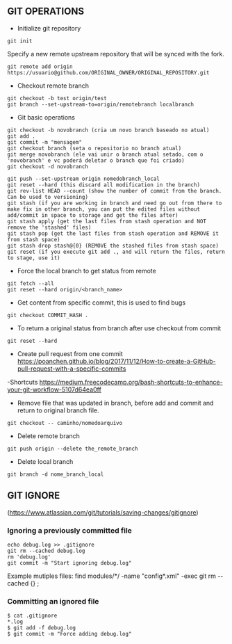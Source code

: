 ## GIT OPERATIONS

- Initialize git repository
```
git init
```

Specify a new remote upstream repository that will be synced with the fork.
```
git remote add origin https://usuario@github.com/ORIGINAL_OWNER/ORIGINAL_REPOSITORY.git
```

- Checkout remote branch
```
git checkout -b test origin/test
git branch --set-upstream-to=origin/remotebranch localbranch
```

- Git basic operations
``` 
git checkout -b novobranch (cria um novo branch baseado no atual)
git add .
git commit -m "mensagem"
git checkout branch (seta o repositorio no branch atual)
git merge novobranch (ele vai unir o branch atual setado, com o 'novobranch' e vc poderá deletar o branch que foi criado)
git checkout -d novobranch

git push --set-upstream origin nomedobranch_local
git reset --hard (this discard all modification in the branch)
git rev-list HEAD --count (show the number of commit from the branch. Can be used to versioning)
git stash (if you are working in branch and need go out from there to make fix in other branch, you can put the edited files without add/commit in space to storage and get the files after)
git stash apply (get the last files from stash operation and NOT remove the 'stashed' files)
git stash pop (get the last files from stash operation and REMOVE it from stash space)
git stash drop stash@{0} (REMOVE the stashed files from stash space)
git reset (if you execute git add ., and will return the files, return to stage, use it)
``` 

- Force the local branch to get status from remote
```
git fetch --all
git reset --hard origin/<branch_name>
``` 

- Get content from specific commit, this is used to find bugs
```
git checkout COMMIT_HASH .
```
- To return a original status from branch after use checkout from commit
```
git reset --hard
```

- Create pull request from one commit
https://poanchen.github.io/blog/2017/11/12/How-to-create-a-GitHub-pull-request-with-a-specific-commits

-Shortcuts
https://medium.freecodecamp.org/bash-shortcuts-to-enhance-your-git-workflow-5107d64ea0ff

- Remove file that was updated in branch, before add and commit and return to original branch file.
```
git checkout -- caminho/nomedoarquivo
```

- Delete remote branch
```
git push origin --delete the_remote_branch
```
- Delete local branch
```
git branch -d nome_branch_local
```
## GIT IGNORE
(https://www.atlassian.com/git/tutorials/saving-changes/gitignore)
### Ignoring a previously committed file
```
echo debug.log >> .gitignore
git rm --cached debug.log
rm 'debug.log'
git commit -m "Start ignoring debug.log"
```
Example mutiples files: find modules/\*/ -name "config\*.xml" -exec git rm --cached {} \;


### Committing an ignored file
```
$ cat .gitignore
*.log
$ git add -f debug.log
$ git commit -m "Force adding debug.log"
```


